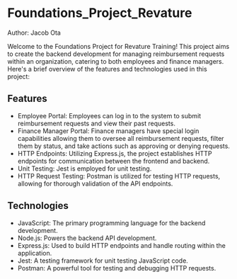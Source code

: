 # Foundations_Project_Revature

Author: Jacob Ota

Welcome to the Foundations Project for Revature Training! This project aims to create the backend development for managing reimbursement requests within an organization, catering to both employees and finance managers. Here's a brief overview of the features and technologies used in this project:

## Features

- Employee Portal: Employees can log in to the system to submit reimbursement requests and view their past requests.
- Finance Manager Portal: Finance managers have special login capabilities allowing them to oversee all reimbursement requests, filter them by status, and take actions such as approving or denying requests.
- HTTP Endpoints: Utilizing Express.js, the project establishes HTTP endpoints for communication between the frontend and backend.
- Unit Testing: Jest is employed for unit testing.
- HTTP Request Testing: Postman is utilized for testing HTTP requests, allowing for thorough validation of the API endpoints.

## Technologies

- JavaScript: The primary programming language for the backend development.
- Node.js: Powers the backend API development.
- Express.js: Used to build HTTP endpoints and handle routing within the application.
- Jest: A testing framework for unit testing JavaScript code.
- Postman: A powerful tool for testing and debugging HTTP requests.
